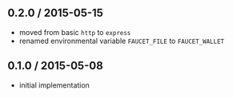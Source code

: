 0.2.0 / 2015-05-15
------------------
- moved from basic `http` to `express`
- renamed environmental variable `FAUCET_FILE` to `FAUCET_WALLET`

0.1.0 / 2015-05-08
------------------
- initial implementation
